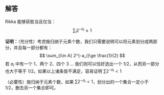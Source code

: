 ## 解答

Rikka 能够获胜当且仅当：
$$
\sum_{i}2^{-a_i} \ge 1
$$

**证明：**（充分性）考虑施归纳于元素个数，我们只需要说明可以将元素划分成两部分，并且每一部分都有：
$$
\sum_{i\in A} 2^{-a_i}\ge \frac{1}{2}
$$
若 $a_i$ 中有一个 $1$、两个 $2$、四个 $3$ ... 我们则可以恰好选出一个 $1/2$，从而另一部分也大于等于 $1/2$。如果以上诸条皆不满足，容易证明 $\sum 2^{-a_i} < 1$

（必要性）施归纳于元素个数，如果 $\sum 2^{-a_i}<1$，划分出的一个集合一定小于 $1/2$，删去另一个集合即可。